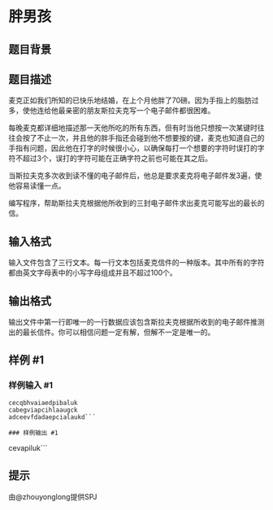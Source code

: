 # 胖男孩

## 题目背景



## 题目描述

麦克正如我们所知的已快乐地结婚，在上个月他胖了70磅。因为手指上的脂肪过多，使他连给他最亲密的朋友斯拉夫克写一个电子邮件都很困难。

每晚麦克都详细地描述那一天他所吃的所有东西，但有时当他只想按一次某键时往往会按了不止一次，并且他的胖手指还会碰到他不想要按的键，麦克也知道自己的手指有问题，因此他在打字的时候很小心，以确保每打一个想要的字符时误打的字符不超过3个，误打的字符可能在正确字符之前也可能在其之后。

当斯拉夫克多次收到读不懂的电子邮件后，他总是要求麦克将电子邮件发3遍，使他容易读懂一点。

编写程序，帮助斯拉夫克根据他所收到的三封电子邮件求出麦克可能写出的最长的信。


## 输入格式

输入文件包含了三行文本。每一行文本包括麦克信件的一种版本。其中所有的字符都由英文字母表中的小写字母组成并且不超过100个。


## 输出格式

输出文件中第一行即唯一的一行数据应该包含斯拉夫克根据所收到的电子邮件推测出的最长信件。你可以相信问题一定有解，但解不一定是唯一的。


## 样例 #1

### 样例输入 #1
```
cecqbhvaiaedpibaluk
cabegviapcihlaaugck
adceevfdadaepcialaukd```

### 样例输出 #1

```
cevapiluk```

## 提示

由@zhouyonglong提供SPJ

